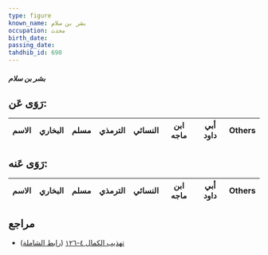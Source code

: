 ```yaml
---
type: figure
known_name: بشر بن سلام
occupation: محدث
birth_date:
passing_date:
tahdhib_id: 690
---
```

##### بشر بن سلام

## رَوَى عَن:
| الاسم | البخاري | مسلم | الترمذي | النسائي | ابن ماجه | أبي داود | Others |
| ----- | ------- | ---- | ------- | ------- | -------- | -------- | ------ |
## رَوَى عَنه:
| الاسم | البخاري | مسلم | الترمذي | النسائي | ابن ماجه | أبي داود | Others |
| ----- | ------- | ---- | ------- | ------- | -------- | -------- | ------ |
## مراجع
- [تهذيب الكمال ٤-١٢٦](obsidian://open?vault=Tahdhib-al-Kamal&file=Figures/٦٩٠-بشر%20بن%20سلام) ([رابط الشاملة](https://shamela.ws/book/3722/1640))